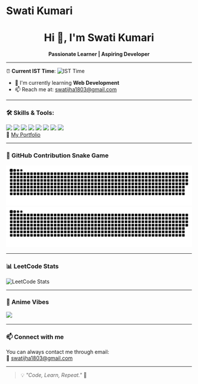 # Swati Kumari

<h1 align="center">Hi 👋, I'm Swati Kumari</h1>

<p align="center">
  <strong>Passionate Learner | Aspiring Developer</strong>
</p>

---

⏰ **Current IST Time**: <img src="https://img.shields.io/badge/dynamic/json?color=blue&label=IST&query=datetime&url=https%3A%2F%2Fworldtimeapi.org%2Fapi%2Ftimezone%2FAsia%2FKolkata" alt="IST Time"/>

- 🌱 I'm currently learning **Web Development**
- 📫 Reach me at: [swatijha1803@gmail.com](mailto:swatijha1803@gmail.com)

---

### 🛠️ Skills & Tools:

<p>
  <img src="https://img.shields.io/badge/-Java-007396?logo=java&logoColor=white" />
  <img src="https://img.shields.io/badge/-Python-3776AB?logo=python&logoColor=white" />
  <img src="https://img.shields.io/badge/-DSA-FF6F00?style=flat&logo=codeforces&logoColor=white" />
  <img src="https://img.shields.io/badge/-HTML5-E34F26?logo=html5&logoColor=white" />
  <img src="https://img.shields.io/badge/-CSS3-1572B6?logo=css3&logoColor=white" />
  <img src="https://img.shields.io/badge/-JavaScript-F7DF1E?logo=javascript&logoColor=black" />
  <img src="https://img.shields.io/badge/-Flask-000000?logo=flask&logoColor=white" />
  <img src="https://img.shields.io/badge/-API-0052CC?logo=postman&logoColor=white" />
  <br>
  🔗 <a href="https://swati89923.github.io/Swati89923/">My Portfolio</a>
</p>

---

### 🐍 GitHub Contribution Snake Game

![GitHub Snake Light](https://raw.githubusercontent.com/Swati89923/snk/output/github-contribution-grid-snake.svg)
![GitHub Snake Dark](https://raw.githubusercontent.com/Swati89923/snk/output/github-contribution-grid-snake-dark.svg?palette=github-dark)

---

### 📊 LeetCode Stats

![LeetCode Stats](https://leetcard.jacoblin.cool/swati_kumari8?theme=dark&font=Fira+Code&ext=activity)

---

### 🎯 Anime Vibes

<img src="https://media.tenor.com/eeGuuWQlqEcAAAAC/luffy-gear5.gif" width="300"/>

---

### 📫 Connect with me

You can always contact me through email:  
📧 [swatijha1803@gmail.com](mailto:swatijha1803@gmail.com)

---

> 💡 *"Code, Learn, Repeat."* 🚀
